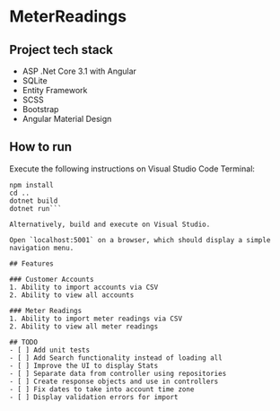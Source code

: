 # MeterReadings
 
## Project tech stack
* ASP .Net Core 3.1 with Angular
* SQLite
* Entity Framework
* SCSS
* Bootstrap
* Angular Material Design
## How to run
Execute the following instructions on Visual Studio Code Terminal:
```cd ClientApp
npm install
cd ..
dotnet build
dotnet run```

Alternatively, build and execute on Visual Studio.

Open `localhost:5001` on a browser, which should display a simple navigation menu.

## Features

### Customer Accounts
1. Ability to import accounts via CSV
2. Ability to view all accounts

### Meter Readings
1. Ability to import meter readings via CSV
2. Ability to view all meter readings

## TODO
- [ ] Add unit tests
- [ ] Add Search functionality instead of loading all
- [ ] Improve the UI to display Stats
- [ ] Separate data from controller using repositories
- [ ] Create response objects and use in controllers
- [ ] Fix dates to take into account time zone
- [ ] Display validation errors for import
